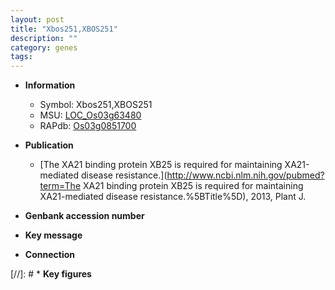 ```yaml
---
layout: post
title: "Xbos251,XBOS251"
description: ""
category: genes
tags: 
---
```


* **Information**  
    + Symbol: Xbos251,XBOS251  
    + MSU: [LOC_Os03g63480](http://rice.uga.edu/cgi-bin/ORF_infopage.cgi?orf=LOC_Os03g63480)  
    + RAPdb: [Os03g0851700](https://rapdb.dna.affrc.go.jp/locus/?name=Os03g0851700)  

* **Publication**  
    + [The XA21 binding protein XB25 is required for maintaining XA21-mediated disease resistance.](http://www.ncbi.nlm.nih.gov/pubmed?term=The XA21 binding protein XB25 is required for maintaining XA21-mediated disease resistance.%5BTitle%5D), 2013, Plant J.

* **Genbank accession number**  

* **Key message**  

* **Connection**  

[//]: # * **Key figures**  


